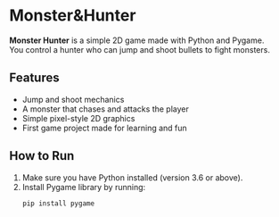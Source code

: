 # Monster&Hunter

**Monster Hunter** is a simple 2D game made with Python and Pygame.  
You control a hunter who can jump and shoot bullets to fight monsters.

## Features

- Jump and shoot mechanics  
- A monster that chases and attacks the player  
- Simple pixel-style 2D graphics  
- First game project made for learning and fun

## How to Run

1. Make sure you have Python installed (version 3.6 or above).  
2. Install Pygame library by running:  
   ```bash
   pip install pygame
